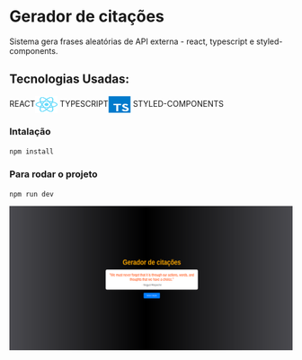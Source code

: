 # Gerador de citações
Sistema gera frases aleatórias de API externa - react, typescript e styled-components.

## Tecnologias Usadas:

  REACT<img align="center" alt="Paulo-REACT" height="30" width="40" src="https://raw.githubusercontent.com/devicons/devicon/master/icons/react/react-original.svg" alt="Paulo-REACT" />
  TYPESCRIPT<img align="center" alt="Paulo-TYPESCRIPT" height="30" width="40" src="https://raw.githubusercontent.com/devicons/devicon/master/icons/typescript/typescript-original.svg" alt="Paulo-TYPESCRIPT" />
  STYLED-COMPONENTS

### Intalação
`npm install`

### Para rodar o projeto
`npm run dev`

<img src="https://github.com/paulogilvan/quote-generator/blob/master/src/assets/layout-quote.png?raw=true" />
